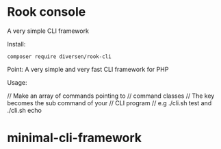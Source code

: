 # Rook console

A very simple CLI framework

Install: 

    composer require diversen/rook-cli

Point: A very simple and very fast CLI framework for PHP

Usage: 

// Make an array of commands pointing to
// command classes
// The key becomes the sub command of your
// CLI program
// e.g ./cli.sh test and ./cli.sh echo


# minimal-cli-framework
